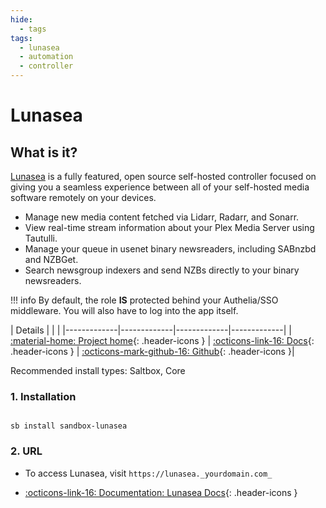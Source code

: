 ```yaml
---
hide:
  - tags
tags:
  - lunasea
  - automation
  - controller
---
```


# Lunasea

## What is it?

[Lunasea](https://www.lunasea.app/) is a fully featured, open source self-hosted controller focused on giving you a seamless experience between all of your self-hosted media software remotely on your devices.

- Manage new media content fetched via Lidarr, Radarr, and Sonarr.
- View real-time stream information about your Plex Media Server using Tautulli.
- Manage your queue in usenet binary newsreaders, including SABnzbd and NZBGet.
- Search newsgroup indexers and send NZBs directly to your binary newsreaders.

!!! info
    By default, the role **IS** protected behind your Authelia/SSO middleware. You will also have to log into the app itself.

| Details     |             |             |
|-------------|-------------|-------------|-------------|
| [:material-home: Project home](https://www.lunasea.app/){: .header-icons } | [:octicons-link-16: Docs](https://docs.lunasea.app/){: .header-icons } | [:octicons-mark-github-16: Github](https://github.com/JagandeepBrar/lunasea){: .header-icons }|

Recommended install types: Saltbox, Core

### 1. Installation

``` shell

sb install sandbox-lunasea

```

### 2. URL

- To access Lunasea, visit `https://lunasea._yourdomain.com_`

- [:octicons-link-16: Documentation: Lunasea Docs](https://docs.lunasea.app/){: .header-icons }
